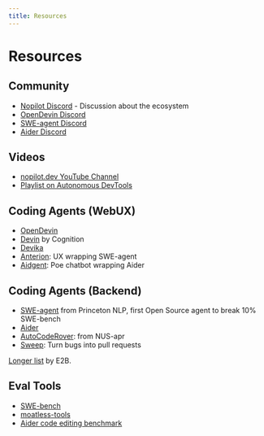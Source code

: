 ```yaml
---
title: Resources
---
```


# Resources

## Community

* [Nopilot Discord](https://discord.gg/k3hzFm5ykA) - Discussion about the ecosystem
* [OpenDevin Discord](https://discord.gg/mBuDGRzzES)
* [SWE-agent Discord](https://discord.gg/AVEFbBn2rH)
* [Aider Discord](https://discord.gg/Tv2uQnR88V)

## Videos
* [nopilot.dev YouTube Channel](https://www.youtube.com/@nopilot-dev)
* [Playlist on Autonomous DevTools](https://www.youtube.com/playlist?list=PLUBjHzmgsFNf_9LrJlk2t0n7pGiOLVqoX)

## Coding Agents (WebUX)

* [OpenDevin](https://github.com/OpenDevin/OpenDevin)
* [Devin](https://www.cognition-labs.com) by Cognition
* [Devika](https://github.com/stitionai/devika)
* [Anterion](https://github.com/MiscellaneousStuff/anterion): UX wrapping SWE-agent
* [Aidgent](https://poe.com/aidgent): Poe chatbot wrapping Aider

## Coding Agents (Backend)
* [SWE-agent](https://swe-agent.com) from Princeton NLP, first Open Source agent to break 10% SWE-bench
* [Aider](https://aider.chat) 
* [AutoCodeRover](https://github.com/nus-apr/auto-code-rover): from NUS-apr
* [Sweep](https://sweep.dev): Turn bugs into pull requests

[Longer list](https://github.com/e2b-dev/awesome-ai-agents) by E2B.

## Eval Tools
* [SWE-bench](https://www.swebench.com/)
* [moatless-tools](https://github.com/aorwall/moatless-tools)
* [Aider code editing benchmark](https://aider.chat/benchmark/)
